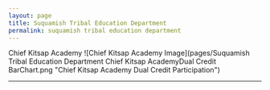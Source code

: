 ```yaml
---
layout: page
title: Suquamish Tribal Education Department
permalink: suquamish tribal education department
---
```



Chief Kitsap Academy
![Chief Kitsap Academy Image](pages/Suquamish Tribal Education Department Chief Kitsap AcademyDual Credit BarChart.png "Chief Kitsap Academy Dual Credit Participation")

___
